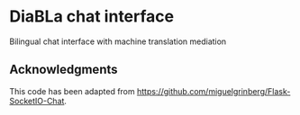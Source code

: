 # DiaBLa chat interface
Bilingual chat interface with machine translation mediation

## Acknowledgments

This code has been adapted from https://github.com/miguelgrinberg/Flask-SocketIO-Chat.
